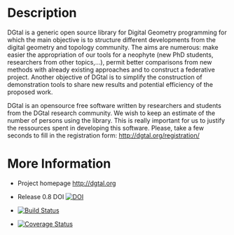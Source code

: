 Description
===========

DGtal is a generic open source library for Digital Geometry
programming for which the main objective is to structure different
developments from the digital geometry and topology community. The
aims are numerous: make easier the appropriation of our tools for a
neophyte (new PhD students, researchers from other topics,...), permit
better comparisons from new methods with already existing approaches
and to construct a federative project. Another objective of DGtal is
to simplify the construction of demonstration tools to share new
results and potential efficiency of the proposed work.

DGtal is an opensource free software written by researchers and students from the 
DGtal research community. We wish to keep an estimate of the number of persons 
using the library. This is really important for us to justify the ressources spent 
in developing this software. Please, take a few seconds to fill in the registration 
form: http://dgtal.org/registration/

More Information
================
  
* Project homepage http://dgtal.org



* Release 0.8 DOI [![DOI](https://zenodo.org/badge/doi/10.5281/zenodo.11586.png)](http://dx.doi.org/10.5281/zenodo.11586)
* [![Build Status](https://travis-ci.org/DGtal-team/DGtal.svg?branch=master)](https://travis-ci.org/DGtal-team/DGtal)
* [![Coverage Status](https://img.shields.io/coveralls/DGtal-team/DGtal.svg)](https://coveralls.io/r/DGtal-team/DGtal?branch=master)
